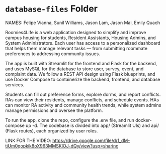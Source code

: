 # `database-files` Folder

NAMES: Felipe Vianna, Sunil Williams, Jason Lam, Jason Mai, Emily Quach

Roomies4Life is a web application designed to simplify and improve campus housing for students, Resident Assistants, Housing Admins, and System Administrators. Each user has access to a personalized dashboard that helps them manage relevant tasks — from submitting roommate preferences to addressing community issues.

The app is built with Streamlit for the frontend and Flask for the backend, and uses MySQL for the database to store user, survey, event, and complaint data. We follow a REST API design using Flask blueprints, and use Docker Compose to containerize the backend, frontend, and database services.

Students can fill out preference forms, explore dorms, and report conflicts. RAs can view their residents, manage conflicts, and schedule events. HAs can monitor RA activity and community health trends, while system admins manage permissions and oversee the platform.

To run the app, clone the repo, configure the .env file, and run docker-compose up -d. The codebase is divided into app/ (Streamlit UIs) and api/ (Flask routes), each organized by user roles.

LINK FOR THE VIDEO: https://drive.google.com/file/d/1_dM-tiUm0qopkik8oX963MMSKlOJ-dQy/view?usp=sharing



